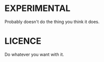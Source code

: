 # EXPERIMENTAL

Probably doesn't do the thing you think it does.

# LICENCE

Do whatever you want with it.
